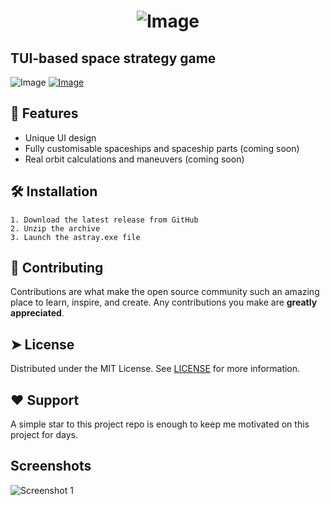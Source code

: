 # <p align="center"> ![Image](imgs/FullLogo.png)</p>

## TUI-based space strategy game

![Image](https://img.shields.io/badge/Rust-000000?style=for-the-badge&logo=rust&logoColor=white)
<a href="https://discord.com/invite/wP3mtUtKFz">![Image](https://img.shields.io/badge/Discord-5865F2?style=for-the-badge&logo=discord&logoColor=white)</a>

## 🧐 Features
- Unique UI design
- Fully customisable spaceships and spaceship parts (coming soon)
- Real orbit calculations and maneuvers (coming soon)

## 🛠️ Installation
```
1. Download the latest release from GitHub
2. Unzip the archive
3. Launch the astray.exe file
```

## 🍰 Contributing
Contributions are what make the open source community such an amazing place to learn, inspire, and create. Any contributions you make are **greatly appreciated**.

## ➤ License
Distributed under the MIT License. See [LICENSE](LICENSE) for more information.

## ❤️ Support
A simple star to this project repo is enough to keep me motivated on this project for days.

## Screenshots
![Screenshot 1](imgs/screenshot_1.png)
